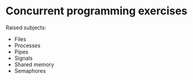# Concurrent programming exercises

Raised subjects:
- Files
- Processes
- Pipes
- Signals
- Shared memory
- Semaphores
